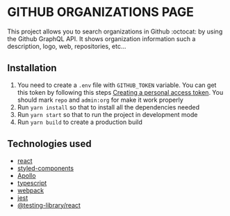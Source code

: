 # GITHUB ORGANIZATIONS PAGE

This project allows you to search organizations in Github :octocat: by using the Github GraphQL API. It shows organization information such a description, logo, web, repositories, etc...

## Installation
1. You need to create a `.env` file with `GITHUB_TOKEN` variable. You can get this token by following this steps [Creating a personal access token](https://docs.github.com/en/github/authenticating-to-github/creating-a-personal-access-token). You should mark `repo` and `admin:org` for make it work properly
2. Run `yarn install` so that to install all the dependencies needed
3. Run `yarn start` so that to run the project in development mode
4. Run `yarn build` to create a production build

## Technologies used
- [react](https://reactjs.org/)
- [styled-components](https://styled-components.com/)
- [Apollo](https://www.apollographql.com/)
- [typescript](https://www.typescriptlang.org/)
- [webpack](https://webpack.js.org/)
- [jest](https://jestjs.io/)
- [@testing-library/react](https://github.com/testing-library/react-testing-library)
